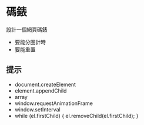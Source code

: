 # 碼錶
設計一個網頁碼錶

 - 要能分圈計時
 - 要能重置

## 提示
 - document.createElement
 - element.appendChild
 - array
 - window.requestAnimationFrame
 - window.setInterval
 - while (el.firstChild) {
     el.removeChild(el.firstChild);
   }
